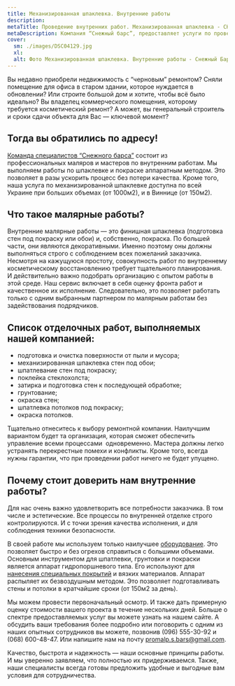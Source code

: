 ```yaml
---
title: Механизированная шпаклевка. Внутренние работы
description: 
metaTitle: Проведение внутренних работ. Механизированная шпаклевка - СНЕЖНЫЙ БАРС
metaDescription: Компания “Снежный барс”, предоставляет услуги по проведению внутренних работ профессиональными малярами. Механизированная шпаклевка ☎ +38(063) 604 29 05
cover:
  sm: ./images/DSC04129.jpg
  xl: 
  alt: Фото Механизированная шпаклевка. Внутренние работы - Снежный Барс
---
```

Вы недавно приобрели недвижимость с “черновым” ремонтом? Сняли помещение для офиса в старом здании, которое нуждается в обновлении? Или строите большой дом и хотите, чтобы всё было идеально? Вы владелец коммерческого помещения, которому требуется косметический ремонт? А может, вы генеральный строитель и сроки сдачи объекта для Вас — ключевой момент?

## Тогда вы обратились по адресу!

[Команда специалистов “Снежного барса”](/) состоит из профессиональных маляров и мастеров по внутренним работам. Мы выполняем работы по шпаклевке и покраске аппаратным методом. Это позволяет в разы ускорить процесс без потери качества. Кроме того, наша услуга по механизированной шпаклевке доступна по всей Украине при больших объемах (от 1000м2), и в Виннице (от 150м2).

## Что такое малярные работы?

Внутренние малярные работы — это финишная шпаклевка (подготовка стен под покраску или обои) и, собственно, покраска. По большей части, они являются декоративными. Именно поэтому оны должны выполняться строго с соблюдением всех пожеланий заказчика. Несмотря на кажущуюся простоту, совокупность работ по внутреннему косметическому восстановлению требует тщательного планирования. И действительно важно подобрать организацию с опытом работы в этой среде. Наш сервис включает в себя оценку фронта работ и качественное их исполнение. Следовательно, это позволяет работать только с одним выбранным партнером по малярным работам без задействования подрядчиков.

## Список отделочных работ, выполняемых нашей компанией:

* подготовка и очистка поверхности от пыли и мусора;
* механизированная шпаклевка стен под обои;
* шпатлевание стен под покраску;
* поклейка стеклохолста;
* затирка и подготовка стен к последующей обработке;
* грунтование;
* окраска стен;
* шпатлевка потолков под покраску;
* окраска потолков.

Тщательно отнеситесь к выбору ремонтной компании. Наилучшим вариантом будет та организация, которая сможет обеспечить управление всеми процессами  одновременно. Мастера должны легко устранять перекрестные помехи и конфликты. Кроме того, всегда нужны гарантии, что при проведении работ ничего не будет упущено.

## Почему стоит доверить нам внутренние работы?

Для нас очень важно удовлетворить все потребности заказчика. В том числе и эстетические. Все процессы по внутренней отделке строго контролируются. И с точки зрения качества исполнения, и для соблюдения техники безопасности.

В своей работе мы используем только наилучшее [оборудование](/arenda-i-prodazha-oborudovaniya/). Это позволяет быстро и без огрехов справиться с большими объемами. Основным инструментом для шпатлевки, грунтовки и покраски является аппарат гидропоршневого типа. Его используют для [нанесения специальных покрытий](/nanesenie-specialnyx-pokrytij/) и вязких материалов. Аппарат распыляет их безвоздушным методом. Это позволяет подготавливать стены и потолки в кратчайшие сроки (от 150м2 за день).

Мы можем провести первоначальный осмотр. И также дать примерную оценку стоимости вашего проекта в течение нескольких дней. Больше о спектре предоставляемых услуг вы можете узнать на нашем сайте. А обсудить ваши требования более подробно или поговорить с одним из наших опытных сотрудников вы можете, позвонив (096) 555-30-92 и (068) 600-48-47. Или напишите нам на почту promalp.s.bars@gmail.com.

Качество, быстрота и надежность — наши основные принципы работы. И мы уверенно заявляем, что полностью их придерживаемся. Также, наши специалисты всегда готовы предложить удобные и выгодные вам условия для сотрудничества.
